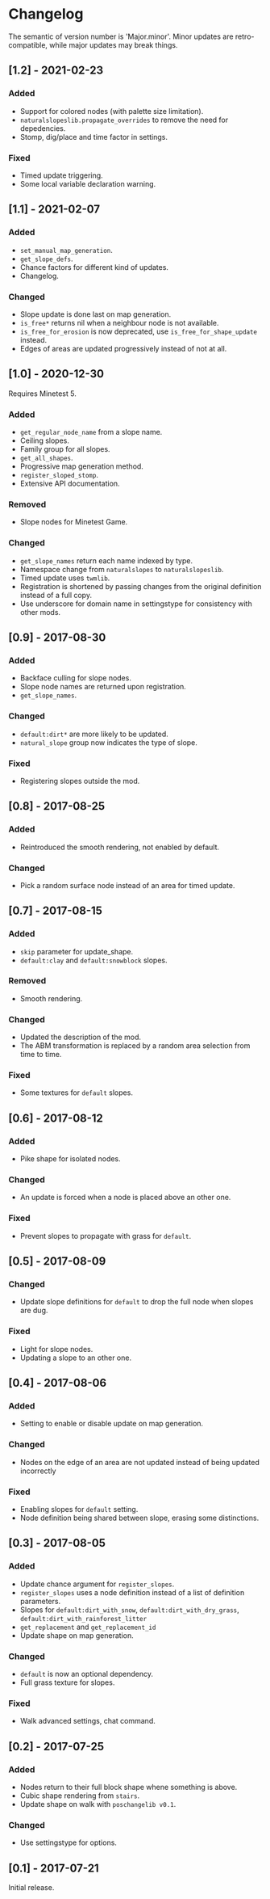 Changelog
=========

The semantic of version number is 'Major.minor'. Minor updates are retro-compatible, while major updates may break things.

[1.2] - 2021-02-23
------------------

### Added
- Support for colored nodes (with palette size limitation).
- `naturalslopeslib.propagate_overrides` to remove the need for depedencies.
- Stomp, dig/place and time factor in settings.

### Fixed
- Timed update triggering.
- Some local variable declaration warning.


[1.1] - 2021-02-07
------------------

### Added
- `set_manual_map_generation`.
- `get_slope_defs`.
- Chance factors for different kind of updates.
- Changelog.

### Changed
- Slope update is done last on map generation.
- `is_free*` returns nil when a neighbour node is not available.
- `is_free_for_erosion` is now deprecated, use `is_free_for_shape_update` instead.
- Edges of areas are updated progressively instead of not at all.


[1.0] - 2020-12-30
------------------

Requires Minetest 5.

### Added
- `get_regular_node_name` from a slope name.
- Ceiling slopes.
- Family group for all slopes.
- `get_all_shapes`.
- Progressive map generation method.
- `register_sloped_stomp`.
- Extensive API documentation.

### Removed
- Slope nodes for Minetest Game.

### Changed
- `get_slope_names` return each name indexed by type.
- Namespace change from `naturalslopes` to `naturalslopeslib`.
- Timed update uses `twmlib`.
- Registration is shortened by passing changes from the original definition instead of a full copy.
- Use underscore for domain name in settingstype for consistency with other mods.


[0.9] - 2017-08-30
------------------

### Added
- Backface culling for slope nodes.
- Slope node names are returned upon registration.
- `get_slope_names`.

### Changed
- `default:dirt*` are more likely to be updated.
- `natural_slope` group now indicates the type of slope.

### Fixed
- Registering slopes outside the mod.


[0.8] - 2017-08-25
------------------

### Added
- Reintroduced the smooth rendering, not enabled by default.

### Changed
- Pick a random surface node instead of an area for timed update.


[0.7] - 2017-08-15
------------------

### Added
- `skip` parameter for update_shape.
- `default:clay` and `default:snowblock` slopes.

### Removed
- Smooth rendering.

### Changed
- Updated the description of the mod.
- The ABM transformation is replaced by a random area selection from time to time.

### Fixed
- Some textures for `default` slopes.


[0.6] - 2017-08-12
------------------

### Added
- Pike shape for isolated nodes.

### Changed
- An update is forced when a node is placed above an other one.

### Fixed
- Prevent slopes to propagate with grass for `default`.


[0.5] - 2017-08-09
------------------

### Changed
- Update slope definitions for `default` to drop the full node when slopes are dug.

### Fixed
- Light for slope nodes.
- Updating a slope to an other one.


[0.4] - 2017-08-06
------------------

### Added
- Setting to enable or disable update on map generation.

### Changed
- Nodes on the edge of an area are not updated instead of being updated incorrectly

### Fixed
- Enabling slopes for `default` setting.
- Node definition being shared between slope, erasing some distinctions.


[0.3] - 2017-08-05
------------------

### Added
- Update chance argument for `register_slopes`.
- `register_slopes` uses a node definition instead of a list of definition parameters.
- Slopes for `default:dirt_with_snow`, `default:dirt_with_dry_grass`, `default:dirt_with_rainforest_litter`
- `get_replacement` and `get_replacement_id`
- Update shape on map generation.

### Changed
- `default` is now an optional dependency.
- Full grass texture for slopes.

### Fixed
- Walk advanced settings, chat command.


[0.2] - 2017-07-25
------------------

### Added
- Nodes return to their full block shape whene something is above.
- Cubic shape rendering from `stairs`.
- Update shape on walk with `poschangelib v0.1`.

### Changed
- Use settingstype for options.


[0.1] - 2017-07-21
------------------

Initial release.

